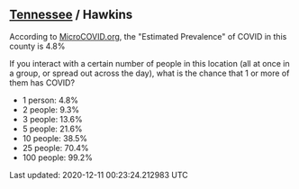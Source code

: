 
## [Tennessee](/united-states/tennessee) / Hawkins

According to [MicroCOVID.org](http://microcovid.org),
the "Estimated Prevalence" of COVID in this county is 4.8%

If you interact with a certain number of people in this location
(all at once in a group, or spread out across the day), what is the chance that
1 or more of them has COVID?

- 1 person: 4.8%
- 2 people: 9.3%
- 3 people: 13.6%
- 5 people: 21.6%
- 10 people: 38.5%
- 25 people: 70.4%
- 100 people: 99.2%

Last updated: 2020-12-11 00:23:24.212983 UTC

